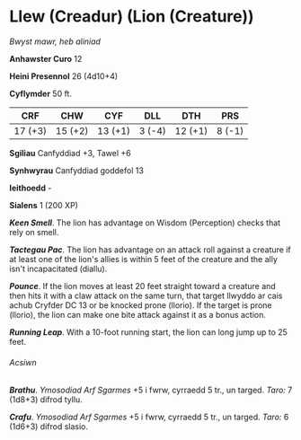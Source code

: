 # Llew (Creadur) (Lion (Creature))

*Bwyst mawr, heb aliniad*

**Anhawster Curo** 12

**Heini Presennol** 26 (4d10+4)

**Cyflymder** 50 ft.

| CRF     | CHW     | CYF     | DLL    | DTH     | PRS    |
|---------|---------|---------|--------|---------|--------|
| 17 (+3) | 15 (+2) | 13 (+1) | 3 (-4) | 12 (+1) | 8 (-1) |

**Sgiliau** Canfyddiad +3, Tawel +6

**Synhwyrau** Canfyddiad goddefol 13

**Ieithoedd** -

**Sialens** 1 (200 XP)

***Keen Smell***. The lion has advantage on Wisdom (Perception) checks that rely on smell.

***Tactegau Pac***. The lion has advantage on an attack roll against a creature if at least one of the lion's allies is within 5 feet of the creature and the ally isn't incapacitated (diallu).

***Pounce***. If the lion moves at least 20 feet straight toward a creature and then hits it with a claw attack on the same turn, that target llwyddo ar cais achub Cryfder DC 13 or be knocked prone (llorio). If the target is prone (llorio), the lion can make one bite attack against it as a bonus action.

***Running Leap***. With a 10-foot running start, the lion can long jump up to 25 feet.

###### Acsiwn

***Brathu***. *Ymosodiad Arf Sgarmes* +5 i fwrw, cyrraedd 5 tr., un targed. *Taro:* 7 (1d8+3) difrod tyllu.

***Crafu***. *Ymosodiad Arf Sgarmes* +5 i fwrw, cyrraedd 5 tr., un targed. *Taro:* 6 (1d6+3) difrod slasio.
